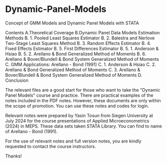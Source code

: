 # Dynamic-Panel-Models
Concept of GMM Models and Dynamic Panel Models with STATA

Contents
A.Theoretical Coverage
B.Dynamic Panel Data Models Estimation Methods
B. 1. Pooled Least Squares Estimator
B. 2. Balestra and Nerlove Two-Stage Least Squares Method
B. 3. Random Effects Estimator
B. 4. Fixed Effects Estimator
B. 5. First Differences Estimator
B. 5. 1. Anderson & Hsiao
B. 5. 2. Arellano & Bond Generalized Method of Moments
B. 6. Arellano & Bover/Blundell & Bond System Generalized Method of Moments
C. GMM Applications: Arellano - Bond (1991)
C. 1. Anderson & Hsiao
C. 2. Arellano & Bond Generalized Method of Moments
C. 3. Arellano & Bover/Blundell & Bond System Generalized Method of Moments
D. Conclusion


The relevant files are a good start for those who want to take the "Dynamic Panel Models" course and practice. There are practical examples of the notes included in the PDF notes. However, these documents are only within the scope of promotion. You can use these notes and codes for login.

Relevant notes were prepared by Yasin Tosun from Siegen University at July 2024 for the course presentations of Applied Microeconometrics (2024) in MEPS. These data sets taken STATA Library. You can find to name of Arellano - Bond (1991).

For the use of relevant notes and full version notes, you are kindly requested to contact the course instructors.

Thanks!
